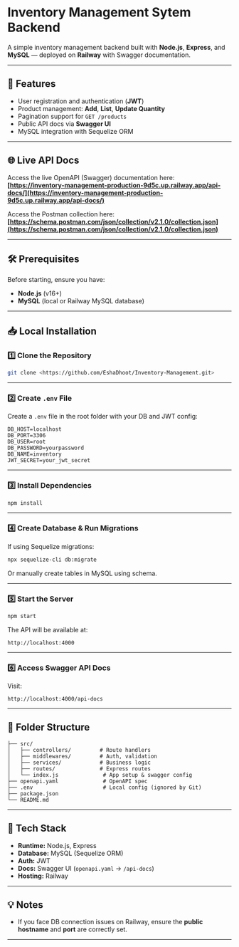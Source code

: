 #  Inventory Management Sytem Backend

A simple inventory management backend built with **Node.js**, **Express**, and **MySQL** — deployed on **Railway** with Swagger documentation.

---

## 🚀 Features

- User registration and authentication (**JWT**)
- Product management: **Add**, **List**, **Update Quantity**
- Pagination support for `GET /products`
- Public API docs via **Swagger UI**
- MySQL integration with Sequelize ORM

---

## 🌐 Live API Docs

Access the live OpenAPI (Swagger) documentation here:  
**[https://inventory-management-production-9d5c.up.railway.app/api-docs/](https://inventory-management-production-9d5c.up.railway.app/api-docs/)**

Access the Postman collection here:
**[https://schema.postman.com/json/collection/v2.1.0/collection.json](https://schema.postman.com/json/collection/v2.1.0/collection.json)**


---

## 🛠 Prerequisites

Before starting, ensure you have:

- **Node.js** (v16+)
- **MySQL** (local or Railway MySQL database)

---

## 📥 Local Installation

### 1️⃣ Clone the Repository

```bash
git clone <https://github.com/EshaDhoot/Inventory-Management.git>
```

---

### 2️⃣ Create `.env` File

Create a `.env` file in the root folder with your DB and JWT config:

```env
DB_HOST=localhost
DB_PORT=3306
DB_USER=root
DB_PASSWORD=yourpassword
DB_NAME=inventory
JWT_SECRET=your_jwt_secret
```


---

### 3️⃣ Install Dependencies

```bash
npm install
```

---

### 4️⃣ Create Database & Run Migrations

If using Sequelize migrations:

```bash
npx sequelize-cli db:migrate
```

Or manually create tables in MySQL using schema.

---

### 5️⃣ Start the Server

```bash
npm start
```

The API will be available at:

```
http://localhost:4000
```

---

### 6️⃣ Access Swagger API Docs

Visit:

```
http://localhost:4000/api-docs
```

---

## 📂 Folder Structure

```
├── src/
│   ├── controllers/         # Route handlers
│   ├── middlewares/         # Auth, validation
│   ├── services/            # Business logic
│   ├── routes/              # Express routes
│   └── index.js              # App setup & swagger config
├── openapi.yaml              # OpenAPI spec
├── .env                      # Local config (ignored by Git)
├── package.json
└── README.md
```

---

## 🧰 Tech Stack

- **Runtime:** Node.js, Express
- **Database:** MySQL (Sequelize ORM)
- **Auth:** JWT
- **Docs:** Swagger UI (`openapi.yaml` → `/api-docs`)
- **Hosting:** Railway

---


## 💡 Notes
- If you face DB connection issues on Railway, ensure the **public hostname** and **port** are correctly set.

---

